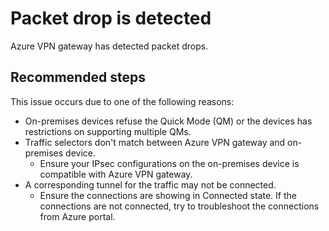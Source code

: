 <properties
    pageTitle="Packet drop is detected"
    description="Packet drop is detected"
    infoBubbleText="Need more information about that issue? See details on the right."
    service="microsoft.network"
    resource="vaults"
    authors="TobyTu"
    ms.author="mariliu"
    displayOrder=""
    articleId="VNGVirtualNetworkGateway"
    diagnosticScenario=""
    selfHelpType="Diagnostics"
    supportTopicIds=""
    resourceTags=""
    productPesIds="16094"
    cloudEnvironments="Public, fairfax, usnat, ussec"
    ownershipId="CloudNet_AzureVPNGateway"
/>

# Packet drop is detected
<!--issueDescription-->
Azure VPN gateway has detected packet drops.
<!--/issueDescription-->

## **Recommended steps**

This issue occurs due to one of the following reasons:

- On-premises devices refuse the Quick Mode (QM) or the devices has restrictions on supporting multiple QMs.
- Traffic selectors don't match between Azure VPN gateway and on-premises device.
  - Ensure your IPsec configurations on the on-premises device is compatible with Azure VPN gateway.
- A corresponding tunnel for the traffic may not be connected.
  - Ensure the connections are showing in Connected state. If the connections are not connected, try to troubleshoot the connections from Azure portal.
